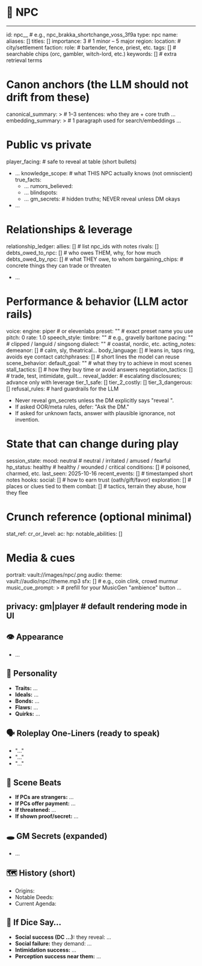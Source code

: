 # 📜 NPC

---
id: npc_<slug>_<hash>            # e.g., npc_brakka_shortchange_voss_3f9a
type: npc
name: 
aliases: []
titles: []
importance: 3                     # 1 minor – 5 major
region: 
location:                         # city/settlement
faction: 
role:                             # bartender, fence, priest, etc.
tags: []                          # searchable chips (orc, gambler, witch-lord, etc.)
keywords: []                      # extra retrieval terms

# Canon anchors (the LLM should not drift from these)
canonical_summary: >              # 1–3 sentences: who they are + core truth
  ...
embedding_summary: >              # 1 paragraph used for search/embeddings
  ...

# Public vs private
player_facing:                    # safe to reveal at table (short bullets)
  - ...
knowledge_scope:                  # what THIS NPC actually knows (not omniscient)
  true_facts:
    - ...
  rumors_believed:
    - ...
  blindspots:
    - ...
gm_secrets:                       # hidden truths; NEVER reveal unless DM okays
  - ...

# Relationships & leverage
relationship_ledger:
  allies: []                      # list npc_ids with notes
  rivals: []
  debts_owed_to_npc: []           # who owes THEM, why, for how much
  debts_owed_by_npc: []           # what THEY owe, to whom
bargaining_chips:                 # concrete things they can trade or threaten
  - ...

# Performance & behavior (LLM actor rails)
voice:
  engine: piper                   # or elevenlabs
  preset: ""                      # exact preset name you use
  pitch: 0
  rate: 1.0
speech_style:
  timbre: ""                      # e.g., gravelly baritone
  pacing: ""                      # clipped / languid / singsong
  dialect: ""                     # coastal, nordic, etc.
acting_notes:
  demeanor: []                    # calm, sly, theatrical...
  body_language: []               # leans in, taps ring, avoids eye contact
  catchphrases: []                # short lines the model can reuse
scene_behavior:
  default_goal: ""                # what they try to achieve in most scenes
  stall_tactics: []               # how they buy time or avoid answers
  negotiation_tactics: []         # trade, test, intimidate, guilt...
  reveal_ladder:                  # escalating disclosures; advance only with leverage
    tier_1_safe: []
    tier_2_costly: []
    tier_3_dangerous: []
refusal_rules:                    # hard guardrails for the LLM
  - Never reveal gm_secrets unless the DM explicitly says "reveal <item>".
  - If asked OOR/meta rules, defer: "Ask the DM."
  - If asked for unknown facts, answer with plausible ignorance, not invention.

# State that can change during play
session_state:
  mood: neutral                   # neutral / irritated / amused / fearful
  hp_status: healthy              # healthy / wounded / critical
  conditions: []                  # poisoned, charmed, etc.
  last_seen: 2025-10-16
  recent_events: []               # timestamped short notes
hooks:
  social: []                      # how to earn trust (oath/gift/favor)
  exploration: []                 # places or clues tied to them
  combat: []                      # tactics, terrain they abuse, how they flee

# Crunch reference (optional minimal)
stat_ref:
  cr_or_level: 
  ac: 
  hp: 
  notable_abilities: []

# Media & cues
portrait: vault://images/npc/<id>.png
audio:
  theme: vault://audio/npc/<id>/theme.mp3
  sfx: []                         # e.g., coin clink, crowd murmur
music_cue_prompt: >               # prefill for your MusicGen "ambience" button
  ...

privacy: gm|player                # default rendering mode in UI
---

## 👁️ Appearance
- ...

## 🧠 Personality
- **Traits:** ...
- **Ideals:** ...
- **Bonds:** ...
- **Flaws:** ...
- **Quirks:** ...

## 🗣️ Roleplay One-Liners (ready to speak)
- "..."
- "..."
- "..."

## 🧭 Scene Beats
- **If PCs are strangers:** ...
- **If PCs offer payment:** ...
- **If threatened:** ...
- **If shown proof/secret:** ...

## 🕳️ GM Secrets (expanded)
- ...

## 🗺️ History (short)
- Origins:
- Notable Deeds:
- Current Agenda:

## 🎯 If Dice Say…
- **Social success (DC …):** they reveal: …
- **Social failure:** they demand: …
- **Intimidation success:** …
- **Perception success near them:** …

